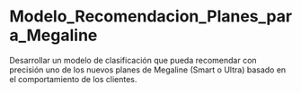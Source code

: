 # Modelo_Recomendacion_Planes_para_Megaline
Desarrollar un modelo de clasificación que pueda recomendar con precisión uno de los nuevos planes de Megaline (Smart o Ultra) basado en el comportamiento de los clientes.
